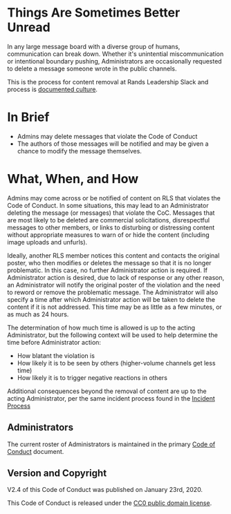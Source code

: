 # Things Are Sometimes Better Unread

In any large message board with a diverse group of humans, communication can break down.  Whether it's unintential miscommunication or intentional boundary pushing, Administrators are occasionally requested to delete a message someone wrote in the public channels.

This is the process for content removal at Rands Leadership Slack and process is [documented culture](http://randsinrepose.com/archives/the-process-myth/).

# In Brief

* Admins may delete messages that violate the Code of Conduct
* The authors of those messages will be notified and may be given a chance to modify the message themselves.

# What, When, and How

Admins may come across or be notified of content on RLS that violates the Code of Conduct. In some situations, this may lead to an Administrator deleting the message (or messages) that violate the CoC. Messages that are most likely to be deleted are commercial solicitations, disrespectful messages to other members, or links to disturbing or distressing content without appropriate measures to warn of or hide the content (including image uploads and unfurls).

Ideally, another RLS member notices this content and contacts the original poster, who then modifies or deletes the message so that it is no longer problematic. In this case, no further Administrator action is required. If Administrator action is desired, due to lack of response or any other reason, an Administrator will notify the original poster of the violation and the need to reword or remove the problematic message. The Administrator will also specify a time after which Administrator action will be taken to delete the content if it is not addressed. This time may be as little as a few minutes, or as much as 24 hours.

The determination of how much time is allowed is up to the acting Administrator, but the following context will be used to help determine the time before Administrator action:
* How blatant the violation is
* How likely it is to be seen by others (higher-volume channels get less time)
* How likely it is to trigger negative reactions in others

Additional consequences beyond the removal of content are up to the acting Administrator, per the same incident process found in the [Incident Process](https://github.com/randsleadershipslack/documents-and-resources/blob/master/incident-process.md)

## Administrators

The current roster of Administrators is maintained in the primary [Code of Conduct](https://github.com/randsleadershipslack/documents-and-resources/blob/master/code-of-conduct.md) document.

## Version and Copyright

V2.4 of this Code of Conduct was published on January 23rd, 2020.

This Code of Conduct is released under the [CC0 public domain license](https://creativecommons.org/publicdomain/zero/1.0/).
